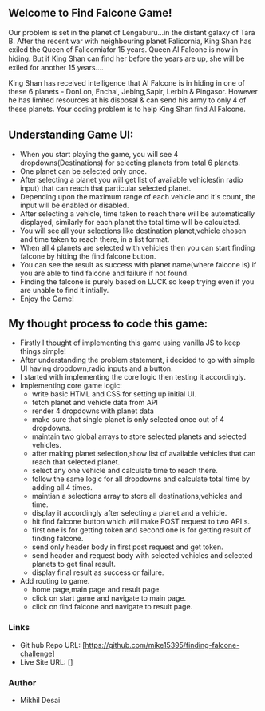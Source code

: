 ## Welcome to Find Falcone Game!
Our problem is set in the planet of Lengaburu…in the distant galaxy of Tara B. After the recent war with neighbouring planet Falicornia, King Shan has exiled the Queen of Falicorniafor 15 years.
Queen Al Falcone is now in hiding. But if King Shan can ﬁnd her before the years are up, she will be exiled for another 15 years….

King Shan has received intelligence that Al Falcone is in hiding in one of these 6 planets - DonLon, Enchai, Jebing,Sapir, Lerbin & Pingasor. However he has limited resources at his disposal & can send his army to only 4 of these planets.
Your coding problem is to help King Shan ﬁnd Al Falcone.


## Understanding Game UI:
 - When you start playing the game, you will see 4 dropdowns(Destinations) for selecting planets from total 6 planets.
 - One planet can be selected only once.
 - After selecting a planet you will get list of available vehicles(in radio input) that can reach that particular selected planet.
 - Depending upon the maximum range of each vehicle and it's count, the input will be enabled or disabled.
 - After selecting a vehicle, time taken to reach there will be automatically displayed, similarly for each planet the total time will be calculated.
 - You will see all your selections like destination planet,vehicle chosen and time taken to reach there, in a list format.
 - When all 4 planets are selected with vehicles then you can start finding falcone by hitting the find falcone button.
 - You can see the result as success with planet name(where falcone is) if you are able to find falcone and failure if not found.
 - Finding the falcone is purely based on LUCK so keep trying even if you are unable to find it intially.
 - Enjoy the Game!

## My thought process to code this game:

 - Firstly I thought of implementing this game using vanilla JS to keep things simple!
 - After understanding the problem statement, i decided to go with simple UI having dropdown,radio inputs and a button.
 - I started with implementing the core logic then testing it accordingly.
 - Implementing core game logic:
    - write basic HTML and CSS for setting up initial UI.
    - fetch planet and vehicle data from API
    - render 4 dropdowns with planet data
    - make sure that single planet is only selected once out of 4 dropdowns.
    - maintain two global arrays to store selected planets and selected vehicles.
    - after making planet selection,show list of available vehicles that can reach that selected planet.
    - select any one vehicle and calculate time to reach there.
    - follow the same logic for all dropdowns and calculate total time by adding all 4 times.
    - maintian a selections array to store all destinations,vehicles and time.
    - display it accordingly after selecting a planet and a vehicle.
    - hit find falcone button which will make POST request to two API's.
    - first one is for getting token and second one is for getting result of finding falcone.
    - send only header body in first post request and get token.
    - send header and request body with selected vehicles and selected planets to get final result.
    - display final result as success or failure.
- Add routing to game.
    - home page,main page and result page.
    - click on start game and navigate to main page.
    - click on find falcone and navigate to result page.


### Links

- Git hub Repo URL: [https://github.com/mike15395/finding-falcone-challenge]
- Live Site URL: []
 
### Author
- Mikhil Desai 
